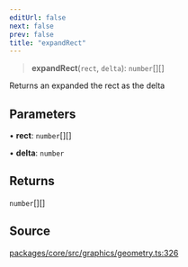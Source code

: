 ```yaml
---
editUrl: false
next: false
prev: false
title: "expandRect"
---
```


> **expandRect**(`rect`, `delta`): `number`[][]

Returns an expanded the rect as the delta

## Parameters

• **rect**: `number`[][]

• **delta**: `number`

## Returns

`number`[][]

## Source

[packages/core/src/graphics/geometry.ts:326](https://github.com/dgmjs/dgmjs/blob/main/packages/core/src/graphics/geometry.ts#L326)
